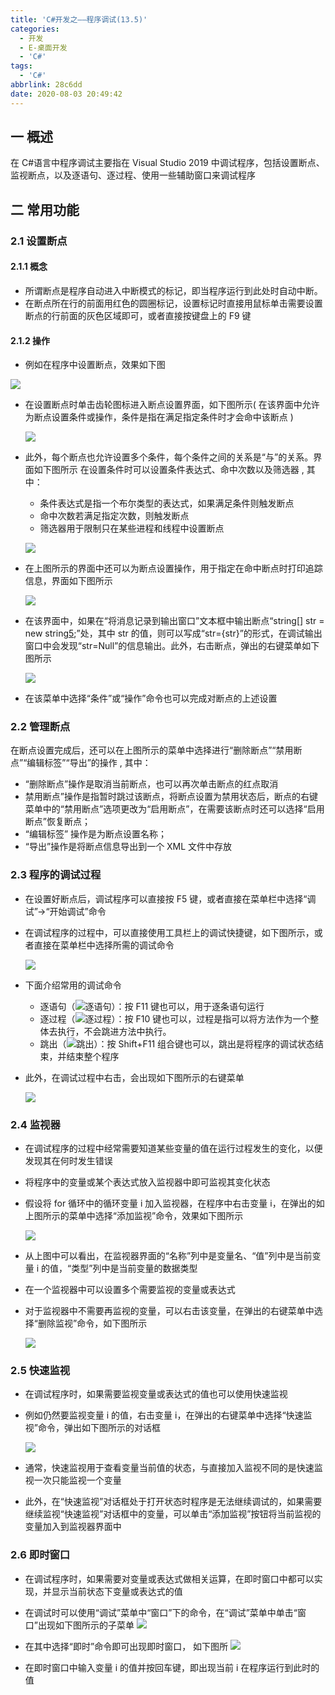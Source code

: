 ```yaml
---
title: 'C#开发之——程序调试(13.5)'
categories:
  - 开发
  - E-桌面开发
  - 'C#'
tags:
  - 'C#'
abbrlink: 28c6dd
date: 2020-08-03 20:49:42
---
```

## 一 概述

 在 C#语言中程序调试主要指在 Visual Studio 2019 中调试程序，包括设置断点、监视断点，以及逐语句、逐过程、使用一些辅助窗口来调试程序 

<!--more-->

## 二 常用功能

### 2.1 设置断点

#### 2.1.1 概念

*  所谓断点是程序自动进入中断模式的标记，即当程序运行到此处时自动中断。
* 在断点所在行的前面用红色的圆圈标记，设置标记时直接用鼠标单击需要设置断点的行前面的灰色区域即可，或者直接按键盘上的 F9 键 

#### 2.1.2 操作

*  例如在程序中设置断点，效果如下图 

  ![][1]
  
* 在设置断点时单击齿轮图标进入断点设置界面，如下图所示( 在该界面中允许为断点设置条件或操作，条件是指在满足指定条件时才会命中该断点 )

  ![][2]
  
* 此外，每个断点也允许设置多个条件，每个条件之间的关系是“与”的关系。界面如下图所示
在设置条件时可以设置条件表达式、命中次数以及筛选器 , 其中： 

  -  条件表达式是指一个布尔类型的表达式，如果满足条件则触发断点 
  -  命中次数若满足指定次数，则触发断点 
  -  筛选器用于限制只在某些进程和线程中设置断点 

  ![][3]
  
* 在上图所示的界面中还可以为断点设置操作，用于指定在命中断点时打印追踪信息，界面如下图所示

  ![][4]
  
* 在该界面中，如果在“将消息记录到输出窗口”文本框中输出断点“string[] str = new string[5];”处，其中 str 的值，则可以写成“str={str}”的形式，在调试输出窗口中会发现“str=Null”的信息输出。此外，右击断点，弹出的右键菜单如下图所示

  ![][5]
* 在该菜单中选择“条件”或“操作”命令也可以完成对断点的上述设置

### 2.2 管理断点

 在断点设置完成后，还可以在上图所示的菜单中选择进行“删除断点”“禁用断点”“编辑标签”“导出”的操作 , 其中： 

*  “删除断点”操作是取消当前断点，也可以再次单击断点的红点取消 
*  禁用断点”操作是指暂时跳过该断点，将断点设置为禁用状态后，断点的右键菜单中的“禁用断点”选项更改为“启用断点”，在需要该断点时还可以选择“启用断点”恢复断点； 
* “编辑标签” 操作是为断点设置名称；
*  “导出”操作是将断点信息导出到一个 XML 文件中存放 

### 2.3 程序的调试过程

* 在设置好断点后，调试程序可以直接按 F5 键，或者直接在菜单栏中选择“调试”→“开始调试”命令 

* 在调试程序的过程中，可以直接使用工具栏上的调试快捷键，如下图所示，或者直接在菜单栏中选择所需的调试命令 

  ![][6]
  
* 下面介绍常用的调试命令

  -  逐语句（![逐语句](http://c.biancheng.net/uploads/allimg/190403/4-1Z403101S5T9.gif)）：按 F11 键也可以，用于逐条语句运行 
  - 逐过程（![逐过程](http://c.biancheng.net/uploads/allimg/190403/4-1Z403101ZK27.gif)）：按 F10 键也可以，过程是指可以将方法作为一个整体去执行，不会跳进方法中执行。
  -  跳出（![跳出](http://c.biancheng.net/uploads/allimg/190403/4-1Z403101944544.gif)）：按 Shift+F11 组合键也可以，跳出是将程序的调试状态结束，并结束整个程序 

* 此外，在调试过程中右击，会出现如下图所示的右键菜单

  ![][7]
### 2.4 监视器

* 在调试程序的过程中经常需要知道某些变量的值在运行过程发生的变化，以便发现其在何时发生错误 

* 将程序中的变量或某个表达式放入监视器中即可监视其变化状态 

* 假设将 for 循环中的循环变量 i 加入监视器，在程序中右击变量 i，在弹出的如上图所示的菜单中选择“添加监视”命令，效果如下图所示 

  ![][8]
  
* 从上图中可以看出，在监视器界面的“名称”列中是变量名、“值”列中是当前变量 i 的值，“类型”列中是当前变量的数据类型

* 在一个监视器中可以设置多个需要监视的变量或表达式

* 对于监视器中不需要再监视的变量，可以右击该变量，在弹出的右键菜单中选择“删除监视”命令，如下图所示

  ![][9]
### 2.5 快速监视

* 在调试程序时，如果需要监视变量或表达式的值也可以使用快速监视 

* 例如仍然要监视变量 i 的值，右击变量 i，在弹出的右键菜单中选择“快速监视”命令，弹出如下图所示的对话框

  ![][10] 
  
* 通常，快速监视用于查看变量当前值的状态，与直接加入监视不同的是快速监视一次只能监视一个变量
*  此外，在“快速监视”对话框处于打开状态时程序是无法继续调试的，如果需要继续监视“快速监视”对话框中的变量，可以单击“添加监视”按钮将当前监视的变量加入到监视器界面中 

### 2.6 即时窗口

* 在调试程序时，如果需要对变量或表达式做相关运算，在即时窗口中都可以实现，并显示当前状态下变量或表达式的值 

* 在调试时可以使用“调试”菜单中“窗口”下的命令，在“调试”菜单中单击“窗口”出现如下图所示的子菜单 
  ![][11]
* 在其中选择“即时”命令即可出现即时窗口， 如下图所
  ![][12]
* 在即时窗口中输入变量 i 的值并按回车键，即出现当前 i 在程序运行到此时的值



[1]:https://raw.githubusercontent.com/PGzxc/CDN/master/blog-image/csharp-break-point-set.png
[2]:https://raw.githubusercontent.com/PGzxc/CDN/master/blog-image/csharp-break-point-set-view.png
[3]:https://raw.githubusercontent.com/PGzxc/CDN/master/blog-image/csharp-break-point-set-or-relate.png
[4]:https://raw.githubusercontent.com/PGzxc/CDN/master/blog-image/csharp-break-point-view-track.png
[5]:https://raw.githubusercontent.com/PGzxc/CDN/master/blog-image/csharp-break-point-str-right-key.png
[6]:https://raw.githubusercontent.com/PGzxc/CDN/master/blog-image/csharp-debug-f5-progress.png
[7]:https://raw.githubusercontent.com/PGzxc/CDN/master/blog-image/csharp-debug-right-keyboard.png
[8]:https://raw.githubusercontent.com/PGzxc/CDN/master/blog-image/csharp-debug-monitor-i.png
[9]:https://raw.githubusercontent.com/PGzxc/CDN/master/blog-image/csharp-debug-monitor-delete-monotor.png
[10]:https://raw.githubusercontent.com/PGzxc/CDN/master/blog-image/csharp-monitor-quiclly.png
[11]:https://raw.githubusercontent.com/PGzxc/CDN/master/blog-image/csharp-debug-im-windows-right.png
[12]:https://raw.githubusercontent.com/PGzxc/CDN/master/blog-image/csharp-debug-im-windows.png